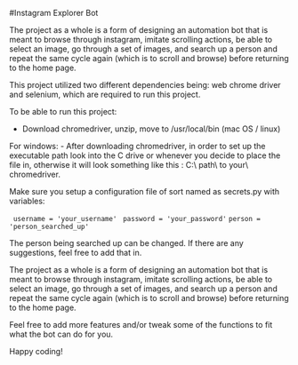 #Instagram Explorer Bot

The project as a whole is a form of designing an automation bot that is meant to browse through instagram, imitate scrolling actions, be able to select an image, go through a set of images, and search up a person and repeat the same cycle again (which is to scroll and browse) before returning to the home page.

This project utilized two different dependencies being: web chrome driver and selenium, which are required to run this project.

To be able to run this project:
   - Download chromedriver, unzip, move to /usr/local/bin (mac OS / linux)  
  
For windows:
    - After downloading chromedriver, in order to set up the executable path 
      look into the C drive or whenever you decide to place the file in, otherwise 
      it will look something like this : C:\ path\ to your\ chromedriver.
 
 Make sure you setup a configuration file of sort named as secrets.py  with variables:
 
  `` username = 'your_username'``
  `` password = 'your_password'``
   ``person = 'person_searched_up' ``
   
  The person being searched up can be changed. If there are any suggestions, feel free to add that in. 

The project as a whole is a form of designing an automation bot that is meant to browse through instagram, imitate scrolling actions, be able to select an image, go through a set of images, and search up a person and repeat the same cycle again (which is to scroll and browse) before returning to the home page.


Feel free to add more features and/or tweak some of the functions to fit what the bot can do for you.

Happy coding! 

